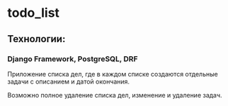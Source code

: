 # todo_list
## Технологии:
### Django Framework, PostgreSQL, DRF

Приложение списка дел, где в каждом списке создаются отдельные задачи с описанием и датой окончания.

Возможно полное удаление списка дел, изменение и удаление задач.
